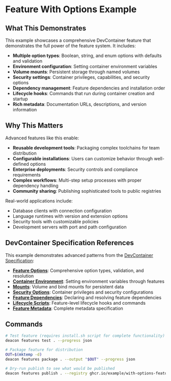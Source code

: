 # Feature With Options Example

## What This Demonstrates

This example showcases a comprehensive DevContainer feature that demonstrates the full power of the feature system. It includes:

- **Multiple option types**: Boolean, string, and enum options with defaults and validation
- **Environment configuration**: Setting container environment variables
- **Volume mounts**: Persistent storage through named volumes
- **Security settings**: Container privileges, capabilities, and security options
- **Dependency management**: Feature dependencies and installation order
- **Lifecycle hooks**: Commands that run during container creation and startup
- **Rich metadata**: Documentation URLs, descriptions, and version information

## Why This Matters

Advanced features like this enable:
- **Reusable development tools**: Packaging complex toolchains for team distribution
- **Configurable installations**: Users can customize behavior through well-defined options
- **Enterprise deployments**: Security controls and compliance requirements
- **Complex workflows**: Multi-step setup processes with proper dependency handling
- **Community sharing**: Publishing sophisticated tools to public registries

Real-world applications include:
- Database clients with connection configuration
- Language runtimes with version and extension options
- Security tools with customizable policies
- Development servers with port and path configuration

## DevContainer Specification References

This example demonstrates advanced patterns from the [DevContainer Specification](https://containers.dev/implementors/spec/):

- **[Feature Options](https://containers.dev/implementors/spec/#option-resolution)**: Comprehensive option types, validation, and resolution
- **[Container Environment](https://containers.dev/implementors/spec/#environment-variables)**: Setting environment variables through features
- **[Mounts](https://containers.dev/implementors/spec/#mounts)**: Volume and bind mounts for persistent data
- **[Security Options](https://containers.dev/implementors/spec/#security-options)**: Container privileges and security configurations
- **[Feature Dependencies](https://containers.dev/implementors/spec/#dependencies)**: Declaring and resolving feature dependencies
- **[Lifecycle Scripts](https://containers.dev/implementors/spec/#lifecycle-scripts)**: Feature-level lifecycle hooks and commands
- **[Feature Metadata](https://containers.dev/implementors/spec/#devcontainer-feature-json-properties)**: Complete metadata specification

## Commands
```sh
# Test feature (requires install.sh script for complete functionality)
deacon features test . --progress json

# Package feature for distribution
OUT=$(mktemp -d)
deacon features package . --output "$OUT" --progress json

# Dry-run publish to see what would be published
deacon features publish . --registry ghcr.io/example/with-options-feature --dry-run --progress json
```
